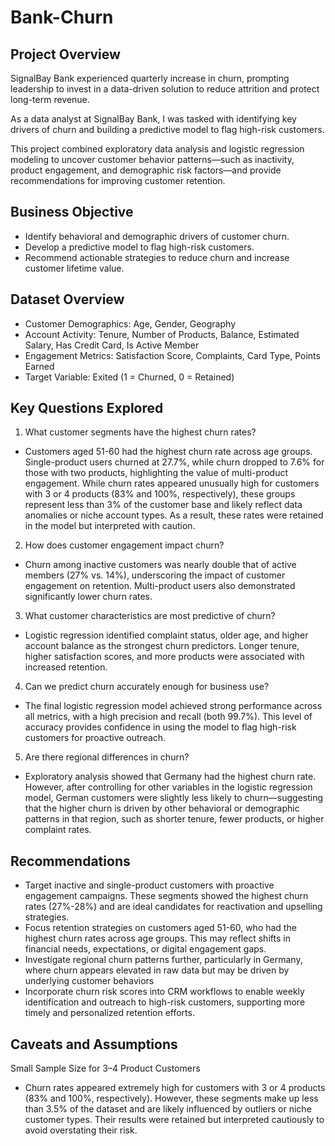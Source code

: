 # Bank-Churn
## Project Overview
SignalBay Bank experienced quarterly increase in churn, prompting leadership to invest in a data-driven solution to reduce attrition and protect long-term revenue.

As a data analyst at SignalBay Bank, I was tasked with identifying key drivers of churn and building a predictive model to flag high-risk customers.

This project combined exploratory data analysis and logistic regression modeling to uncover customer behavior patterns—such as inactivity, product engagement, and demographic risk factors—and provide recommendations for improving customer retention.

## Business Objective
-	Identify behavioral and demographic drivers of customer churn.
-	Develop a predictive model to flag high-risk customers.
-	Recommend actionable strategies to reduce churn and increase customer lifetime value.
## Dataset Overview
-	Customer Demographics: Age, Gender, Geography
-	Account Activity: Tenure, Number of Products, Balance, Estimated Salary, Has Credit Card, Is Active Member
-	Engagement Metrics: Satisfaction Score, Complaints, Card Type, Points Earned
-	Target Variable: Exited (1 = Churned, 0 = Retained)
## Key Questions Explored
1.	What customer segments have the highest churn rates?
- Customers aged 51-60 had the highest churn rate across age groups. Single-product users churned at 27.7%, while churn dropped to 7.6% for those with two products, highlighting the value of multi-product engagement. While churn rates appeared unusually high for customers with 3 or 4 products (83% and 100%, respectively), these groups represent less than 3% of the customer base and likely reflect data anomalies or niche account types. As a result, these rates were retained in the model but interpreted with caution. 
2.	How does customer engagement impact churn?
-	Churn among inactive customers was nearly double that of active members (27% vs. 14%), underscoring the impact of customer engagement on retention. Multi-product users also demonstrated significantly lower churn rates.
3.	What customer characteristics are most predictive of churn?
-	Logistic regression identified complaint status, older age, and higher account balance as the strongest churn predictors. Longer tenure, higher satisfaction scores, and more products were associated with increased retention.
4.	Can we predict churn accurately enough for business use?
-	The final logistic regression model achieved strong performance across all metrics, with a high precision and recall (both 99.7%). This level of accuracy provides confidence in using the model to flag high-risk customers for proactive outreach.
5.	Are there regional differences in churn?
-	Exploratory analysis showed that Germany had the highest churn rate. However, after controlling for other variables in the logistic regression model, German customers were slightly less likely to churn—suggesting that the higher churn is driven by other behavioral or demographic patterns in that region, such as shorter tenure, fewer products, or higher complaint rates.
## Recommendations 
-	Target inactive and single-product customers with proactive engagement campaigns. These segments showed the highest churn rates (27%-28%) and are ideal candidates for reactivation and upselling strategies.
-	Focus retention strategies on customers aged 51-60, who had the highest churn rates across age groups. This may reflect shifts in financial needs, expectations, or digital engagement gaps.
-	Investigate regional churn patterns further, particularly in Germany, where churn appears elevated in raw data but may be driven by underlying customer behaviors
-	Incorporate churn risk scores into CRM workflows to enable weekly identification and outreach to high-risk customers, supporting more timely and personalized retention efforts.
## Caveats and Assumptions
Small Sample Size for 3–4 Product Customers
- Churn rates appeared extremely high for customers with 3 or 4 products (83% and 100%, respectively). However, these segments make up less than 3.5% of the dataset and are likely influenced by outliers or niche customer types. Their results were retained but interpreted cautiously to avoid overstating their risk.
